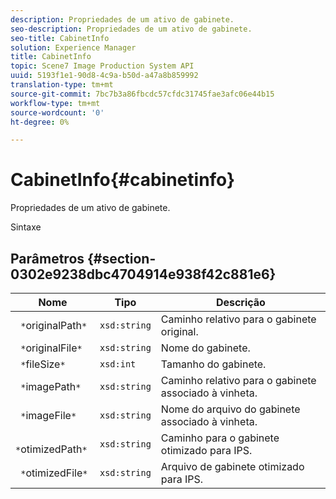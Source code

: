 ```yaml
---
description: Propriedades de um ativo de gabinete.
seo-description: Propriedades de um ativo de gabinete.
seo-title: CabinetInfo
solution: Experience Manager
title: CabinetInfo
topic: Scene7 Image Production System API
uuid: 5193f1e1-90d8-4c9a-b50d-a47a8b859992
translation-type: tm+mt
source-git-commit: 7bc7b3a86fbcdc57cfdc31745fae3afc06e44b15
workflow-type: tm+mt
source-wordcount: '0'
ht-degree: 0%

---
```



# CabinetInfo{#cabinetinfo}

Propriedades de um ativo de gabinete.

Sintaxe

## Parâmetros {#section-0302e9238dbc4704914e938f42c881e6}

| Nome | Tipo | Descrição |
|---|---|---|
| ` *`originalPath`*` | `xsd:string` | Caminho relativo para o gabinete original. |
| ` *`originalFile`*` | `xsd:string` | Nome do gabinete. |
| ` *`fileSize`*` | `xsd:int` | Tamanho do gabinete. |
| ` *`imagePath`*` | `xsd:string` | Caminho relativo para o gabinete associado à vinheta. |
| ` *`imageFile`*` | `xsd:string` | Nome do arquivo do gabinete associado à vinheta. |
| ` *`otimizedPath`*` | `xsd:string` | Caminho para o gabinete otimizado para IPS. |
| ` *`otimizedFile`*` | `xsd:string` | Arquivo de gabinete otimizado para IPS. |

